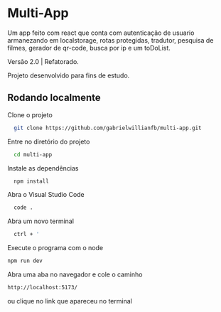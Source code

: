 # Multi-App

Um app feito com react que conta com autenticação de usuario armanezando em localstorage, rotas protegidas, tradutor, pesquisa de filmes, gerador de qr-code, busca por ip e um toDoList.

Versão 2.0 | Refatorado.

Projeto desenvolvido para fins de estudo.

## Rodando localmente

Clone o projeto

```bash
  git clone https://github.com/gabrielwillianfb/multi-app.git
```

Entre no diretório do projeto

```bash
  cd multi-app
```

Instale as dependências

```bash
  npm install
```

Abra o Visual Studio Code

```bash
  code .
```

Abra um novo terminal

```bash
  ctrl + '
```

Execute o programa com o node

```bash
npm run dev
```

Abra uma aba no navegador e cole o caminho

```bash
http://localhost:5173/
```

ou clique no link que apareceu no terminal
